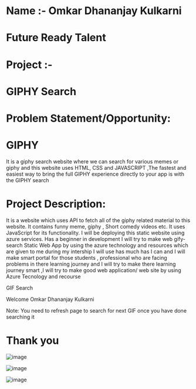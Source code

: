 # Name :- Omkar Dhananjay Kulkarni


# Future Ready Talent


# Project :-                                                  
#                                                                      GIPHY Search 

# Problem Statement/Opportunity:

#                                                                          GIPHY

It is a giphy search website where we can search for various memes or giphy and this website uses HTML, CSS and JAVASCRIPT ,The fastest and easiest way to bring the full GIPHY experience directly to your app is with the GIPHY search


# Project Description:
 
 It is a website which uses API to fetch all of the giphy related material to this website. It contains funny meme, giphy , Short comedy videos etc. It uses JavaScript for its functionality. I will be deploying this static website using azure services. Has a beginner in development I will try to make web gify-search Static Web App by using the azure technology and resources which are given to me during my intership I will use has much has I can and I will make smart portal for those students , professional who are facing problems in there learning journey and I will try to make there learning journey smart ,I will try to make good web application/ web site by using Azure Tecnology and recourse


GIF Search

Welcome Omkar Dhananjay Kulkarni

Note: You need to refresh page to search for next GIF once you have done searching it



# Thank you

![image](https://user-images.githubusercontent.com/89896505/153400919-58743864-0a6e-43db-bdc2-03ab427eacb8.png)


![image](https://user-images.githubusercontent.com/89896505/153400655-6eee0637-f082-4b3a-a107-5beb04b12deb.png)

![image](https://user-images.githubusercontent.com/89896505/153400769-3f49d416-290d-4779-be7a-023d120a3b6e.png)
